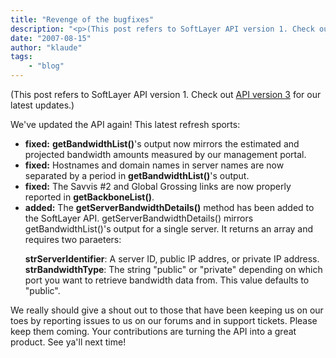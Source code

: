 ```yaml
---
title: "Revenge of the bugfixes"
description: "<p>(This post refers to SoftLayer API version 1. Check out <a href=http://sldn.softlayer.com/03/2008/and-now-for-someth"
date: "2007-08-15"
author: "klaude"
tags:
    - "blog"
---
```


<p>(This post refers to SoftLayer API version 1. Check out <a href="http://sldn.softlayer.com/03/2008/and-now-for-something-completely-different/">API version 3</a> for our latest updates.)</p>
<p>We've updated the API again! This latest refresh sports:</p>
<ul>
<li><b>fixed:</b> <b>getBandwidthList()</b>'s output now mirrors the estimated and projected bandwidth amounts measured by our management portal.</li>
<li><b>fixed:</b> Hostnames and domain names in server names are now separated by a period in <b>getBandwidthList()</b>'s output.</li>
<li><b>fixed:</b> The Savvis #2 and Global Grossing links are now properly reported in <b>getBackboneList()</b>.</li>
<li><b>added:</b> The <b>getServerBandwidthDetails()</b> method has been added to the SoftLayer API. getServerBandwidthDetails() mirrors getBandwidthList()'s output for a single server. It returns an array and requires two paraeters:
<p><b>strServerIdentifier</b>: A server ID, public IP addres, or private IP address.<br />
<b>strBandwidthType</b>: The string "public" or "private" depending on which port you want to retrieve bandwidth data from. This value defaults to "public".
</li>
</ul>
<p>We really should give a shout out to those that have been keeping us on our toes by reporting issues to us on our forums and in support tickets. Please keep them coming. Your contributions are turning the API into a great product. See ya'll next time!</p>

